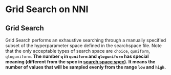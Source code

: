 Grid Search on NNI
===

## Grid Search

Grid Search performs an exhaustive searching through a manually specified subset of the hyperparameter space defined in the searchspace file. Note that the only acceptable types of search space are `choice`, `quniform`, `qloguniform`. **The number `q` in `quniform` and `qloguniform` has special meaning (different from the spec in [search space spec](SearchSpaceSpec.md)). It means the number of values that will be sampled evenly from the range `low` and `high`.**